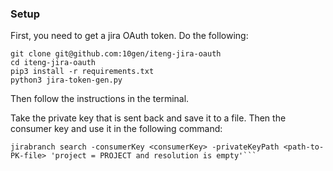 ### Setup


First, you need to get a jira OAuth token.
Do the following:
```shell
git clone git@github.com:10gen/iteng-jira-oauth
cd iteng-jira-oauth
pip3 install -r requirements.txt
python3 jira-token-gen.py
```

Then follow the instructions in the terminal.

Take the private key that is sent back and save it to a file.
Then the consumer key and use it in the following command:

```
jirabranch search -consumerKey <consumerKey> -privateKeyPath <path-to-PK-file> 'project = PROJECT and resolution is empty'```
